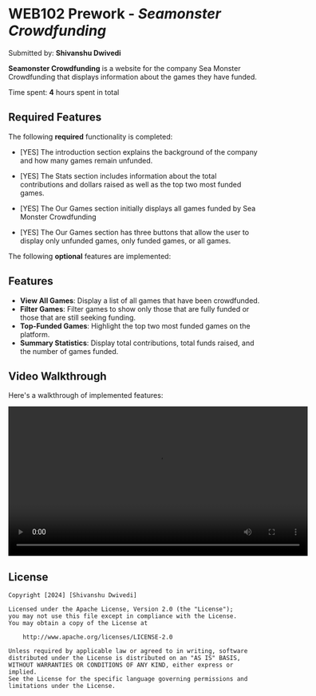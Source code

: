 # WEB102 Prework - *Seamonster Crowdfunding*

Submitted by: **Shivanshu Dwivedi**

**Seamonster Crowdfunding** is a website for the company Sea Monster Crowdfunding that displays information about the games they have funded.

Time spent: **4** hours spent in total

## Required Features

The following **required** functionality is completed:

* [YES] The introduction section explains the background of the company and how many games remain unfunded.

* [YES] The Stats section includes information about the total contributions and dollars raised as well as the top two most funded games.
* [YES] The Our Games section initially displays all games funded by Sea Monster Crowdfunding
* [YES] The Our Games section has three buttons that allow the user to display only unfunded games, only funded games, or all games.

The following **optional** features are implemented:

## Features

- **View All Games**: Display a list of all games that have been crowdfunded.
- **Filter Games**: Filter games to show only those that are fully funded or those that are still seeking funding.
- **Top-Funded Games**: Highlight the top two most funded games on the platform.
- **Summary Statistics**: Display total contributions, total funds raised, and the number of games funded.


## Video Walkthrough

Here's a walkthrough of implemented features:

<video width="600" controls>
  <source src="https://imgur.com/a/8PxpZoA" type="video/mp4">
  Your browser does not support the video tag.
</video>

## License

    Copyright [2024] [Shivanshu Dwivedi]

    Licensed under the Apache License, Version 2.0 (the "License");
    you may not use this file except in compliance with the License.
    You may obtain a copy of the License at

        http://www.apache.org/licenses/LICENSE-2.0

    Unless required by applicable law or agreed to in writing, software
    distributed under the License is distributed on an "AS IS" BASIS,
    WITHOUT WARRANTIES OR CONDITIONS OF ANY KIND, either express or implied.
    See the License for the specific language governing permissions and
    limitations under the License.
